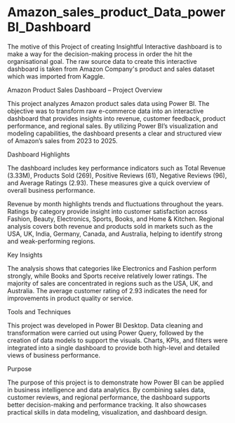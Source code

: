 # Amazon_sales_product_Data_powerBI_Dashboard
The motive of this Project of creating Insightful Interactive dashboard is to make a way for the decision-making process in order the hit the organisational goal. The raw source data to create this interactive dashboard is taken from Amazon Company's product and sales dataset which was imported from Kaggle. 

Amazon Product Sales Dashboard – 
Project Overview

This project analyzes Amazon product sales data using Power BI. The objective was to transform raw e-commerce data into an interactive dashboard that provides insights into revenue, customer feedback, product performance, and regional sales. By utilizing Power BI’s visualization and modeling capabilities, the dashboard presents a clear and structured view of Amazon’s sales from 2023 to 2025.

Dashboard Highlights

The dashboard includes key performance indicators such as Total Revenue (3.33M), Products Sold (269), Positive Reviews (61), Negative Reviews (96), and Average Ratings (2.93). These measures give a quick overview of overall business performance.

Revenue by month highlights trends and fluctuations throughout the years. Ratings by category provide insight into customer satisfaction across Fashion, Beauty, Electronics, Sports, Books, and Home & Kitchen. Regional analysis covers both revenue and products sold in markets such as the USA, UK, India, Germany, Canada, and Australia, helping to identify strong and weak-performing regions.

Key Insights

The analysis shows that categories like Electronics and Fashion perform strongly, while Books and Sports receive relatively lower ratings. The majority of sales are concentrated in regions such as the USA, UK, and Australia. The average customer rating of 2.93 indicates the need for improvements in product quality or service.

Tools and Techniques

This project was developed in Power BI Desktop. Data cleaning and transformation were carried out using Power Query, followed by the creation of data models to support the visuals. Charts, KPIs, and filters were integrated into a single dashboard to provide both high-level and detailed views of business performance.

Purpose

The purpose of this project is to demonstrate how Power BI can be applied in business intelligence and data analytics. By combining sales data, customer reviews, and regional performance, the dashboard supports better decision-making and performance tracking. It also showcases practical skills in data modeling, visualization, and dashboard design.
